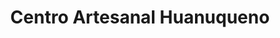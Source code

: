 ---
title: "Centro Artesanal Huanuqueno"
url: /huanuco/centro-artesanal-huanuqueno/
shop: regalo
---